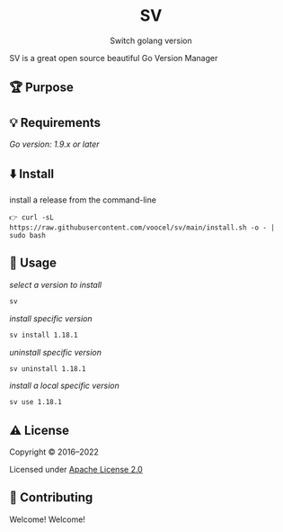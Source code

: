 <p align="center" style="color: red">
    <h1 align="center">SV</h1>
    <p align="center">Switch golang version</p>
</p>

SV is a great open source beautiful Go Version Manager

## 🏆 Purpose


## 💡 Requirements
*Go version: 1.9.x or later*

## ⬇️️ Install
install a release from the command-line
```
👉 curl -sL https://raw.githubusercontent.com/voocel/sv/main/install.sh -o - | sudo bash
```

## 🌲 Usage
*select a version to install*
```bash
sv
```
*install specific version*
```bash
sv install 1.18.1
```
*uninstall specific version*
```bash
sv uninstall 1.18.1
```
*install a local specific version*
```bash
sv use 1.18.1
```

## ⚠️ License

Copyright © 2016–2022

Licensed under [Apache License 2.0](/LICENSE)

## 🙋 Contributing

Welcome! Welcome!